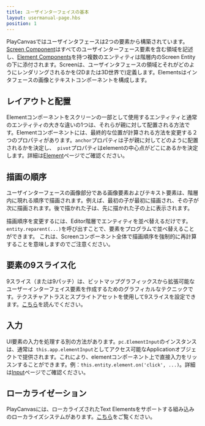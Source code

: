 ```yaml
---
title: ユーザインターフェイスの基本
layout: usermanual-page.hbs
position: 1
---
```


PlayCanvasではユーザインタフェースは2つの要素から構築されています。[Screen Component][1]はすべてのユーザインターフェース要素を含む領域を記述し、[Element Components][2]を持つ複数のエンティティは階層内のScreen Entityの下に添付されます。Screenは、ユーザインタフェースの領域とそれがどのようにレンダリングされるかを(2Dまたは3D世界で)定義します。Elementsはインタフェースの画像とテキストコンポーネントを構成します。

## レイアウトと配置

Elementコンポーネントをスクリーンの一部として使用するエンティティと通常のエンティティの大きな違いの1つは、それらが親に対して配置される方法です。Elementコンポーネントには、最終的な位置が計算される方法を変更する２つのプロパティがあります。`anchor`プロパティは子が親に対してどのように配置されるかを決定し、` pivot`プロパティはelementの中心点がどこにあるかを決定します。詳細は[Element][3]ページでご確認ください。

## 描画の順序

ユーザインターフェースの画像部分である画像要素およびテキスト要素は、階層内に現れる順序で描画されます。例えば、最初の子が最初に描画され、その子が次に描画されます。後で描かれた子は、先に描かれた子の上に表示されます。

描画順序を変更するには、Editor階層でエンティティを並べ替えるだけです。`entity.reparent(...)`を呼び出すことで、要素をプログラムで並べ替えることができます。 これは、Screenコンポーネント全体で描画順序を強制的に再計算することを意味しますのでご注意ください。

## 要素の9スライス化

9スライス（または9パッチ）は、ビットマップグラフィックスから拡張可能なユーザーインターフェイス要素を作成するためのグラフィカルなテクニックです。テクスチャアトラスとスプライトアセットを使用して9スライスを設定できます。[こちら][5]を読んでください。

## 入力

UI要素の入力を処理する別の方法があります。`pc.ElementInput`のインスタンスは、通常は` this.app.elementInput`としてアクセス可能なApplicationオブジェクトで提供されます。これにより、elementコンポーネント上で直接入力をリッスンすることができます。例：`this.entity.element.on('click', ...)`。詳細は[Input][4]ページでご確認ください。

## ローカライゼーション

PlayCanvasには、ローカライズされたText Elementsをサポートする組み込みのローカライズシステムがあります。[こちら][6]をご覧ください。


[1]: /user-manual/user-interface/screens
[2]: /user-manual/user-interface/elements
[3]: /user-manual/user-interface/elements
[4]: /user-manual/user-interface/input
[5]: /user-manual/2D/9-slicing
[6]: /user-manual/user-interface/localization
